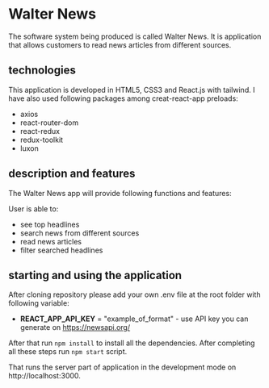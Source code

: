 # Walter News
The software system being produced is called Walter News. It is application that allows customers to read news articles from different sources.

## technologies
This application is developed in HTML5, CSS3 and React.js with tailwind. I have also used following packages among creat-react-app preloads:
  - axios
  - react-router-dom
  - react-redux
  - redux-toolkit
  - luxon

## description and features
The Walter News app will provide following functions and features:

User is able to:
 - see top headlines
 - search news from different sources
 - read news articles
 - filter searched headlines

## starting and using the application

After cloning repository please add your own .env file at the root folder with following variable: 
- **REACT_APP_API_KEY** = "example_of_format" - use API key you can generate on https://newsapi.org/

After that run `npm install` to install all the dependencies. After completing all these steps run `npm start` script. 

That runs the server part of application in the development mode on http://localhost:3000.
